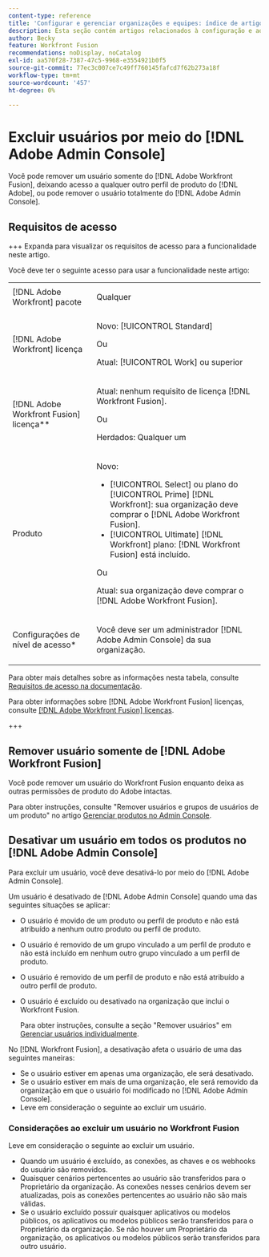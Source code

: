 ```yaml
---
content-type: reference
title: 'Configurar e gerenciar organizações e equipes: índice de artigos'
description: Esta seção contém artigos relacionados à configuração e ao gerenciamento de organizações e equipes no Adobe Workfront Fusion.
author: Becky
feature: Workfront Fusion
recommendations: noDisplay, noCatalog
exl-id: aa570f28-7387-47c5-9968-e3554921b0f5
source-git-commit: 77ec3c007ce7c49ff760145fafcd7f62b273a18f
workflow-type: tm+mt
source-wordcount: '457'
ht-degree: 0%

---
```


# Excluir usuários por meio do [!DNL Adobe Admin Console]

Você pode remover um usuário somente do [!DNL Adobe Workfront Fusion], deixando acesso a qualquer outro perfil de produto do [!DNL Adobe], ou pode remover o usuário totalmente do [!DNL Adobe Admin Console].

## Requisitos de acesso

+++ Expanda para visualizar os requisitos de acesso para a funcionalidade neste artigo.

Você deve ter o seguinte acesso para usar a funcionalidade neste artigo:

<table style="table-layout:auto">
 <col> 
 <col> 
 <tbody> 
  <tr> 
   <td role="rowheader">[!DNL Adobe Workfront] pacote</td> 
   <td> <p>Qualquer</p> </td> 
  </tr> 
  <tr data-mc-conditions=""> 
   <td role="rowheader">[!DNL Adobe Workfront] licença</td> 
   <td> <p>Novo: [!UICONTROL Standard]</p><p>Ou</p><p>Atual: [!UICONTROL Work] ou superior</p> </td> 
  </tr> 
  <tr> 
   <td role="rowheader">[!DNL Adobe Workfront Fusion] licença**</td> 
   <td>
   <p>Atual: nenhum requisito de licença [!DNL Workfront Fusion].</p>
   <p>Ou</p>
   <p>Herdados: Qualquer um </p>
   </td> 
  </tr> 
  <tr> 
   <td role="rowheader">Produto</td> 
   <td>
   <p>Novo:</p> <ul><li>[!UICONTROL Select] ou plano do [!UICONTROL Prime] [!DNL Workfront]: sua organização deve comprar o [!DNL Adobe Workfront Fusion].</li><li>[!UICONTROL Ultimate] [!DNL Workfront] plano: [!DNL Workfront Fusion] está incluído.</li></ul>
   <p>Ou</p>
   <p>Atual: sua organização deve comprar o [!DNL Adobe Workfront Fusion].</p>
   </td> 
  </tr>
  <tr data-mc-conditions=""> 
   <td role="rowheader">Configurações de nível de acesso*</td> 
   <td> 
     <p>Você deve ser um administrador [!DNL Adobe Admin Console] da sua organização.</p>
   </td> 
  </tr> 
 </tbody> 
</table>

Para obter mais detalhes sobre as informações nesta tabela, consulte [Requisitos de acesso na documentação](/help/workfront-fusion/references/licenses-and-roles/access-level-requirements-in-documentation.md).

Para obter informações sobre [!DNL Adobe Workfront Fusion] licenças, consulte [[!DNL Adobe Workfront Fusion] licenças](/help/workfront-fusion/set-up-and-manage-workfront-fusion/licensing-operations-overview/license-automation-vs-integration.md).

+++

## Remover usuário somente de [!DNL Adobe Workfront Fusion]

Você pode remover um usuário do Workfront Fusion enquanto deixa as outras permissões de produto do Adobe intactas.

Para obter instruções, consulte &quot;Remover usuários e grupos de usuários de um produto&quot; no artigo [Gerenciar produtos no Admin Console](https://helpx.adobe.com/enterprise/using/manage-products.html).

## Desativar um usuário em todos os produtos no [!DNL Adobe Admin Console]

Para excluir um usuário, você deve desativá-lo por meio do [!DNL Adobe Admin Console].

Um usuário é desativado de [!DNL Adobe Admin Console] quando uma das seguintes situações se aplicar:

* O usuário é movido de um produto ou perfil de produto e não está atribuído a nenhum outro produto ou perfil de produto.
* O usuário é removido de um grupo vinculado a um perfil de produto e não está incluído em nenhum outro grupo vinculado a um perfil de produto.
* O usuário é removido de um perfil de produto e não está atribuído a outro perfil de produto.
* O usuário é excluído ou desativado na organização que inclui o Workfront Fusion.

  Para obter instruções, consulte a seção &quot;Remover usuários&quot; em [Gerenciar usuários individualmente](https://helpx.adobe.com/enterprise/using/manage-users-individually.html).

No [!DNL Workfront Fusion], a desativação afeta o usuário de uma das seguintes maneiras:

* Se o usuário estiver em apenas uma organização, ele será desativado.
* Se o usuário estiver em mais de uma organização, ele será removido da organização em que o usuário foi modificado no [!DNL Adobe Admin Console].
* Leve em consideração o seguinte ao excluir um usuário.

### Considerações ao excluir um usuário no Workfront Fusion

Leve em consideração o seguinte ao excluir um usuário.

* Quando um usuário é excluído, as conexões, as chaves e os webhooks do usuário são removidos.
* Quaisquer cenários pertencentes ao usuário são transferidos para o Proprietário da organização. As conexões nesses cenários devem ser atualizadas, pois as conexões pertencentes ao usuário não são mais válidas.
* Se o usuário excluído possuir quaisquer aplicativos ou modelos públicos, os aplicativos ou modelos públicos serão transferidos para o Proprietário da organização. Se não houver um Proprietário da organização, os aplicativos ou modelos públicos serão transferidos para outro usuário.
